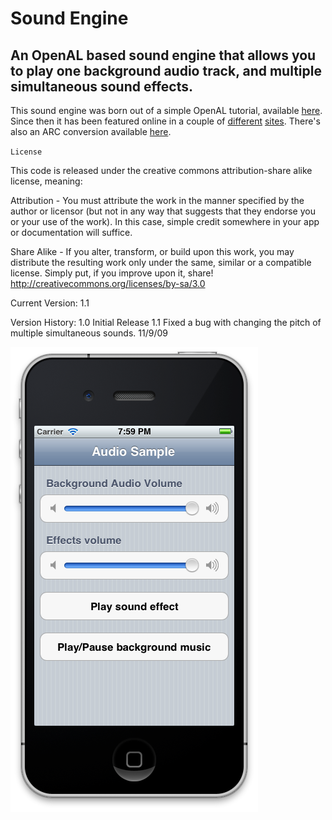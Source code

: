 # Sound Engine
## An OpenAL based sound engine that allows you to play one background audio track, and multiple simultaneous sound effects.

This sound engine was born out of a simple OpenAL tutorial, available [here](http://www.gehacktes.net/2009/03/iphone-programming-part-6-multiple-sounds-with-openal/).
Since then it has been featured online in a couple of [different](http://www.raywenderlich.com/259/audio-101-for-iphone-developers-playing-audio-programmatically) [sites](http://www.musicalgeometry.com/?p=912). There's also an ARC conversion available [here](https://github.com/kernelpanick/SoundEngine).

`License`

This code is released under the creative commons attribution-share alike license, meaning:

Attribution - You must attribute the work in the manner specified by the author or licensor 
(but not in any way that suggests that they endorse you or your use of the work).
In this case, simple credit somewhere in your app or documentation will suffice.

Share Alike - If you alter, transform, or build upon this work, you may distribute the resulting
work only under the same, similar or a compatible license.
Simply put, if you improve upon it, share!
http://creativecommons.org/licenses/by-sa/3.0

Current Version: 1.1

Version History:
1.0 Initial Release
1.1 Fixed a bug with changing the pitch of multiple simultaneous sounds. 11/9/09

![](screen.png)